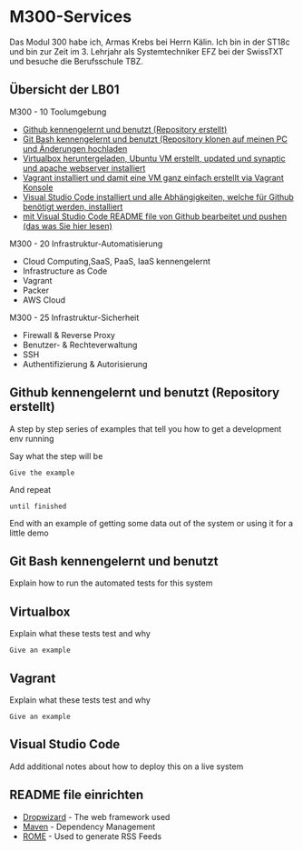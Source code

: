 # M300-Services

Das Modul 300 habe ich, Armas Krebs bei Herrn Kälin. Ich bin in der ST18c und bin zur Zeit im 3. Lehrjahr als Systemtechniker EFZ bei der SwissTXT und besuche die Berufsschule TBZ.

## Übersicht der LB01

M300 - 10 Toolumgebung

* [Github kennengelernt und benutzt (Repository erstellt)](https://github.com/armascool/M300-Services#github-kennengelernt-und-benutzt-repository-erstellt)
* [Git Bash kennengelernt und benutzt (Repository klonen auf meinen PC und Änderungen hochladen](https://github.com/armascool/M300-Services#git-bash-kennengelernt-und-benutzt)
* [Virtualbox heruntergeladen, Ubuntu VM erstellt, updated und synaptic und apache webserver installiert](https://github.com/armascool/M300-Services#virtualbox)
* [Vagrant installiert und damit eine VM ganz einfach erstellt via Vagrant Konsole](https://github.com/armascool/M300-Services/blob/main/README.md#vagrant)
* [Visual Studio Code installiert und alle Abhängigkeiten, welche für Github benötigt werden, installiert](https://github.com/armascool/M300-Services#visual-studio-code)
* [mit Visual Studio Code README file von Github bearbeitet und pushen (das was Sie hier lesen)](https://github.com/armascool/M300-Services#readme-file-einrichten)

M300 - 20 Infrastruktur-Automatisierung

* Cloud Computing,SaaS, PaaS, IaaS kennengelernt
* Infrastructure as Code
* Vagrant
* Packer
* AWS Cloud

M300 - 25 Infrastruktur-Sicherheit

* Firewall & Reverse Proxy
* Benutzer- & Rechteverwaltung
* SSH
* Authentifizierung & Autorisierung

## Github kennengelernt und benutzt (Repository erstellt)

A step by step series of examples that tell you how to get a development env running

Say what the step will be

```
Give the example
```

And repeat

```
until finished
```

End with an example of getting some data out of the system or using it for a little demo

## Git Bash kennengelernt und benutzt

Explain how to run the automated tests for this system

## Virtualbox

Explain what these tests test and why

```
Give an example
```

## Vagrant

Explain what these tests test and why

```
Give an example
```

## Visual Studio Code

Add additional notes about how to deploy this on a live system

## README file einrichten

* [Dropwizard](http://www.dropwizard.io/1.0.2/docs/) - The web framework used
* [Maven](https://maven.apache.org/) - Dependency Management
* [ROME](https://rometools.github.io/rome/) - Used to generate RSS Feeds
